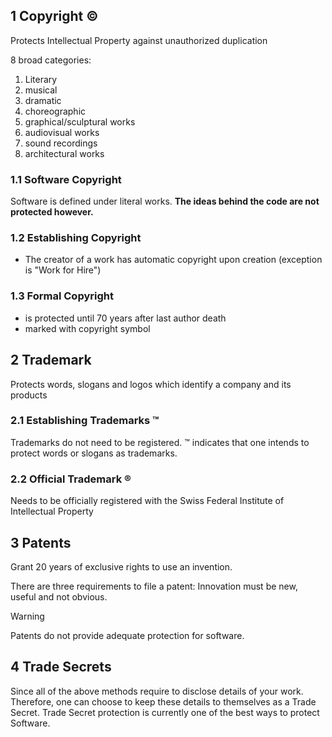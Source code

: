 ## 1 Copyright ©
Protects Intellectual Property against unauthorized duplication

8 broad categories:
1. Literary
2. musical
3. dramatic
4. choreographic
5. graphical/sculptural works
6. audiovisual works
7. sound recordings
8. architectural works

### 1.1 Software Copyright
Software is defined under literal works. **The ideas behind the code are not protected however.**

### 1.2 Establishing Copyright
- The creator of a work has automatic copyright upon creation (exception is "Work for Hire")

### 1.3 Formal Copyright
- is protected until 70 years after last author death
- marked with copyright symbol

## 2 Trademark
Protects words, slogans and logos which identify a company and its products

### 2.1 Establishing Trademarks ™
Trademarks do not need to be registered. ™ indicates that one intends to protect words or slogans as trademarks.

### 2.2 Official Trademark ®
Needs to be officially registered with the Swiss Federal
Institute of Intellectual Property

## 3 Patents
Grant 20 years of exclusive rights to use an invention.

There are three requirements to file a patent: Innovation must be new, useful and not obvious.

> [!Warning]
> Patents do not provide adequate protection for software.

## 4 Trade Secrets
Since all of the above methods require to disclose details of your work. Therefore, one can choose to keep these details to themselves as a Trade Secret. Trade Secret protection is currently one of the best ways to protect Software.
